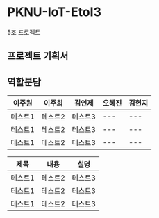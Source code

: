 # PKNU-IoT-EtoI3
5조 프로젝트

## 프로젝트 기획서


## 역할분담
|이주원|이주희|김인제|오혜진|김현지|
|---|---|---|---|---|
|테스트1|테스트2|테스트3|---|---|
|테스트1|테스트2|테스트3|---|---|
|테스트1|테스트2|테스트3|---|---|

|제목|내용|설명|
|------|---|---|
|테스트1|테스트2|테스트3|
|테스트1|테스트2|테스트3|
|테스트1|테스트2|테스트3|

